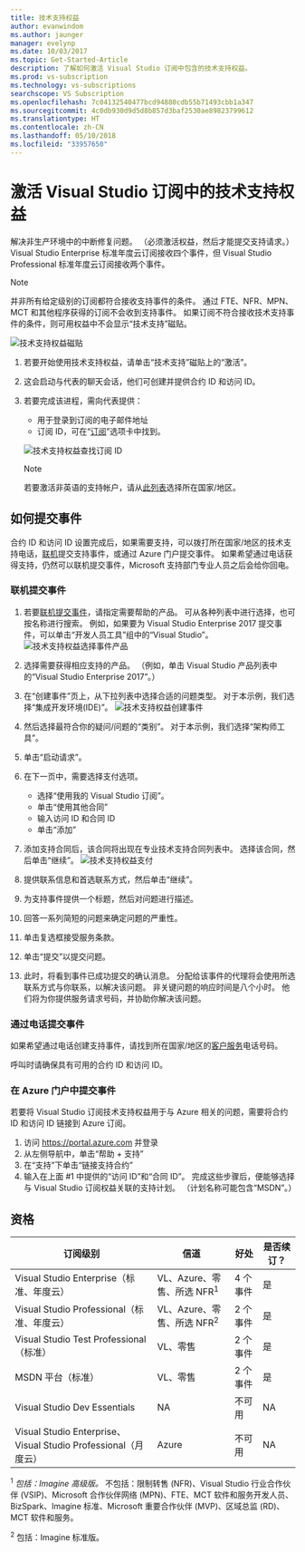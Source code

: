 ```yaml
---
title: 技术支持权益
author: evanwindom
ms.author: jaunger
manager: evelynp
ms.date: 10/03/2017
ms.topic: Get-Started-Article
description: 了解如何激活 Visual Studio 订阅中包含的技术支持权益。
ms.prod: vs-subscription
ms.technology: vs-subscriptions
searchscope: VS Subscription
ms.openlocfilehash: 7c04132540477bcd94880cdb55b71493cbb1a347
ms.sourcegitcommit: 4c0db930d9d5d8b857d3baf2530ae89823799612
ms.translationtype: HT
ms.contentlocale: zh-CN
ms.lasthandoff: 05/10/2018
ms.locfileid: "33957650"
---
```

# <a name="activating-the-technical-support-benefit-in-visual-studio-subscriptions"></a>激活 Visual Studio 订阅中的技术支持权益

解决非生产环境中的中断修复问题。  （必须激活权益，然后才能提交支持请求。）Visual Studio Enterprise 标准年度云订阅接收四个事件，但 Visual Studio Professional 标准年度云订阅接收两个事件。  

   > [!NOTE]
   > 并非所有给定级别的订阅都符合接收支持事件的条件。  通过 FTE、NFR、MPN、MCT 和其他程序获得的订阅不会收到支持事件。  如果订阅不符合接收技术支持事件的条件，则可用权益中不会显示“技术支持”磁贴。 

   ![技术支持权益磁贴](_img\vs-tech-support\vs-tech-support-tile.png)

1.  若要开始使用技术支持权益，请单击“技术支持”磁贴上的“激活”。 
2.  这会启动与代表的聊天会话，他们可创建并提供合约 ID 和访问 ID。 
3.  若要完成该进程，需向代表提供：
    - 用于登录到订阅的电子邮件地址
    - 订阅 ID，可在“[订阅](https://my.visualstudio.com/subscriptions)”选项卡中找到。 

    ![技术支持权益查找订阅 ID](_img\vs-tech-support\vs-tech-support-subID-cropped.png)

    > [!NOTE]
    > 若要激活非英语的支持帐户，请从[此列表](http://support.microsoft.com/activatesupport)选择所在国家/地区。   

## <a name="how-to-submit-an-incident"></a>如何提交事件
合约 ID 和访问 ID 设置完成后，如果需要支持，可以拨打所在国家/地区的技术支持电话，[联机](http://support.microsoft.com/oas/)提交支持事件，或通过 Azure 门户提交事件。  如果希望通过电话获得支持，仍然可以联机提交事件，Microsoft 支持部门专业人员之后会给你回电。

### <a name="submit-an-incident-online"></a>联机提交事件
1.  若要[联机提交事件](http://support.microsoft.com/oas/)，请指定需要帮助的产品。  可从各种列表中进行选择，也可按名称进行搜索。  例如，如果要为 Visual Studio Enterprise 2017 提交事件，可以单击“开发人员工具”组中的“Visual Studio”。 
    ![技术支持权益选择事件产品](_img\vs-tech-support\vs-tech-support-select-product.png)

2.  选择需要获得相应支持的产品。  （例如，单击 Visual Studio 产品列表中的“Visual Studio Enterprise 2017”。） 
3.  在“创建事件”页上，从下拉列表中选择合适的问题类型。  对于本示例，我们选择“集成开发环境(IDE)”。
    ![技术支持权益创建事件](_img\vs-tech-support\vs-tech-support-create-incident.png)

4.  然后选择最符合你的疑问/问题的“类别”。  对于本示例，我们选择“架构师工具”。
5.  单击“启动请求”。 
6.  在下一页中，需要选择支付选项。  
    - 选择“使用我的 Visual Studio 订阅”。 
    - 单击“使用其他合同”
    - 输入访问 ID 和合同 ID
    - 单击“添加”
7.  添加支持合同后，该合同将出现在专业技术支持合同列表中。  选择该合同，然后单击“继续”。
     ![技术支持权益支付](_img\vs-tech-support\vs-tech-support-payment.png)

8.  提供联系信息和首选联系方式，然后单击“继续”。  
9.  为支持事件提供一个标题，然后对问题进行描述。  
10. 回答一系列简短的问题来确定问题的严重性。  
11. 单击复选框接受服务条款。
12. 单击“提交”以提交问题。  
13. 此时，将看到事件已成功提交的确认消息。  分配给该事件的代理将会使用所选联系方式与你联系，以解决该问题。  非关键问题的响应时间是八个小时。 他们将为你提供服务请求号码，并协助你解决该问题。 

### <a name="submit-an-incident-by-phone"></a>通过电话提交事件
如果希望通过电话创建支持事件，请找到所在国家/地区的[客户服务](https://support.microsoft.com/help/13948/global-customer-service-phone-numbers)电话号码。  

呼叫时请确保具有可用的合约 ID 和访问 ID。 

### <a name="submit-an-incident-within-the-azure-portal"></a>在 Azure 门户中提交事件
若要将 Visual Studio 订阅技术支持权益用于与 Azure 相关的问题，需要将合约 ID 和访问 ID 链接到 Azure 订阅。  
1.  访问 https://portal.azure.com 并登录
2.  从左侧导航中，单击“帮助 + 支持”
3.  在“支持”下单击“链接支持合约”
4.  输入在上面 #1 中提供的“访问 ID”和“合同 ID”。
完成这些步骤后，便能够选择与 Visual Studio 订阅权益关联的支持计划。  （计划名称可能包含“MSDN”。）

## <a name="eligibility"></a>资格
| 订阅级别                                                 |     信道                                            | 好处                                                          | 是否续订？    |
|--------------------------------------------------------------------|---------------------------------------------------------|------------------------------------------------------------------|---------------|
| Visual Studio Enterprise（标准、年度云）   | VL、Azure、零售、所选 NFR<sup>1</sup> | 4 个事件       |  是|
| Visual Studio Professional（标准、年度云） | VL、Azure、零售、所选 NFR<sup>2</sup>                                        | 2 个事件                                                          |是         |
| Visual Studio Test Professional（标准）                         | VL、零售                                              | 2 个事件                                             |  是         |
| MSDN 平台（标准）                                          | VL、零售                                              | 2 个事件                                               | 是         |
| Visual Studio Dev Essentials | NA  | 不可用 |NA|
| Visual Studio Enterprise、Visual Studio Professional（月度云） | Azure                                       | 不可用                                                           |NA|

<sup>1</sup> *包括：Imagine 高级版。* 不包括：限制转售 (NFR)、Visual Studio 行业合作伙伴 (VSIP)、Microsoft 合作伙伴网络 (MPN)、FTE、MCT 软件和服务开发人员、BizSpark、Imagine 标准、Microsoft 重要合作伙伴 (MVP)、区域总监 (RD)、MCT 软件和服务。

<sup>2</sup> 包括：Imagine 标准版。

 

